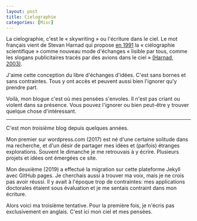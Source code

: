 ```yaml
---
layout: post
title: Cielographie
categories: [Misc]
---
```


La cielographie, c'est le « skywriting » ou l'écriture dans le ciel. Le mot français vient de Stevan Harnad qui propose [en 1991]((https://www.southampton.ac.uk/~harnad/Papers/Harnad/harnad90.skywriting.html)) la « ciélographie scientifique » comme
nouveau mode d'échanges « lisible par tous, comme les slogans publicitaires tracés par des avions dans le ciel » [(Harnad, 2003)](https://eprints.soton.ac.uk/257710/1/cielographie.pdf).

J'aime cette conception du libre d'échanges d'idées. C'est sans bornes et sans contraintes. Tous y ont accès et peuvent aussi bien l'ignorer qu'y prendre part.

Voilà, mon blogue c'est où mes pensées s'envoles. Il n'est pas criant ou violent dans sa présence. Vous pouvez l'ignorer ou bien peut-être y trouver quelque chose d'intéressant.

***

C'est mon *troisième* blog depuis quelques années. 

Mon premier sur wordpress.com (2017) est né d'une certaine solitude dans ma recherche, et d'un désir de partager mes idées et (parfois) étranges explorations. Souvent le dimanche je me retrouvais à y écrire. Plusieurs projets et idées ont émergées ce site.

Mon deuxième (2019) a effectué la migration sur cette plateforme Jekyll avec GitHub pages. Je cherchais aussi à trouver ma voix, mais je ne crois pas avoir réussi. Il y avait à l'époque trop de contraintes: mes applications doctorales étaient sous évaluation et je me sentais contraint dans mon écriture. 

Alors voici ma troisième tentative. Pour la première fois, je n'écris pas exclusivement en anglais. C'est ici mon ciel et mes pensées.